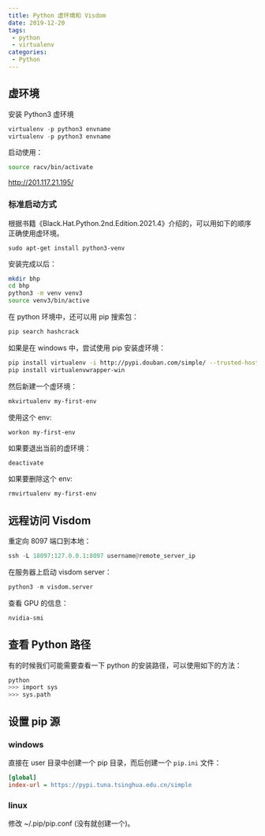 ```yaml
---
title: Python 虚环境和 Visdom
date: 2019-12-20
tags:
 - python 
 - virtualenv
categories:
 - Python
---
```


## 虚环境

安装 Python3 虚环境

```python
virtualenv -p python3 envname
virtualenv -p python3 envname
```

启动使用：

```bash
source racv/bin/activate
```

http://201.117.21.195/

### 标准启动方式

根据书籍《Black.Hat.Python.2nd.Edition.2021.4》介绍的，可以用如下的顺序正确使用虚环境。

```shell
sudo apt-get install python3-venv
```

安装完成以后：

```bash
mkdir bhp
cd bhp
python3 -m venv venv3
source venv3/bin/active
```

在 python 环境中，还可以用 pip 搜索包：

```bash
pip search hashcrack
```

如果是在 windows 中，尝试使用 pip 安装虚环境：

```bash
pip install virtualenv -i http://pypi.douban.com/simple/ --trusted-host pypi.douban.com
pip install virtualenvwrapper-win
```

然后新建一个虚环境：

```bash
mkvirtualenv my-first-env
```

使用这个 env:

```shell
workon my-first-env
```

如果要退出当前的虚环境：

```bash
deactivate
```

如果要删除这个 env:

```bash
rmvirtualenv my-first-env
```


## 远程访问 Visdom

重定向 8097 端口到本地：

```python
ssh -L 18097:127.0.0.1:8097 username@remote_server_ip
```

在服务器上启动 visdom server：

```python
python3 -m visdom.server
```

查看 GPU 的信息：

```bash
nvidia-smi
```

## 查看 Python 路径

有的时候我们可能需要查看一下 python 的安装路径，可以使用如下的方法：

```bash
python
>>> import sys
>>> sys.path
```

## 设置 pip 源

### windows 

直接在 user 目录中创建一个 pip 目录，而后创建一个 `pip.ini` 文件：

```ini
[global]
index-url = https://pypi.tuna.tsinghua.edu.cn/simple
```

### linux

修改 ~/.pip/pip.conf (没有就创建一个)。